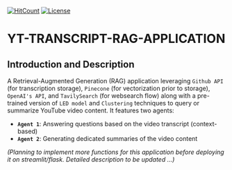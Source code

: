   [![HitCount](https://hits.dwyl.com/Minh-Nguyen-0401/YT-TRANSCRIPT-RAG-APPLICATION.svg?style=flat-square)](http://hits.dwyl.com/Minh-Nguyen-0401/YT-TRANSCRIPT-RAG-APPLICATION)
  [![License](https://img.shields.io/badge/License-Apache%202.0-brightgreen.svg)](https://opensource.org/licenses/Apache-2.0)

# YT-TRANSCRIPT-RAG-APPLICATION

## Introduction and Description
A Retrieval-Augmented Generation (RAG) application leveraging `Github API` (for transcription storage), `Pinecone` (for vectorization prior to storage), `OpenAI's API`, and `TavilySearch` (for websearch flow) along with a pre-trained version of `LED model` and `Clustering` techniques to query or summarize YouTube video content. It features two agents: 
- **`Agent 1`**: Answering questions based on the video transcript (context-based)
- **`Agent 2`**: Generating dedicated summaries of the video content

<i>(Planning to implement more functions for this application before deploying it on streamlit/flask. Detailed description to be updated ...)</i>